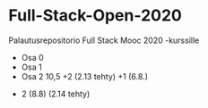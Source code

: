 # Full-Stack-Open-2020
Palautusrepositorio Full Stack Mooc 2020 -kurssille

- Osa 0
- Osa 1
- Osa 2 
10,5 
+2 (2.13 tehty) 
+1 (6.8.) 
+ 2 (8.8) (2.14 tehty)
 

